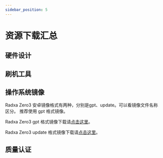 ```yaml
---
sidebar_position: 5
---
```


# 资源下载汇总

## 硬件设计

## 刷机工具

## 操作系统镜像

Radxa Zero3 安卓镜像格式有两种，分别是gpt、update。可以看镜像文件名称区分。
推荐使用 gpt 格式镜像。

Radxa Zero3 gpt 格式镜像下载请[点击这里](https://github.com/radxa/manifests/releases/download/Android11_Radxa_rk12_20231109/Radxa_ZERO_3W_3E_Android11_rkr12_20231109-gpt.zip)。

Radxa Zero3 update 格式镜像下载请[点击这里](https://github.com/radxa/manifests/releases/download/Android11_Radxa_rk12_20231109/Radxa_ZERO_3W_3E_Android11_rkr12_20231109-update.zip)。

## 质量认证
